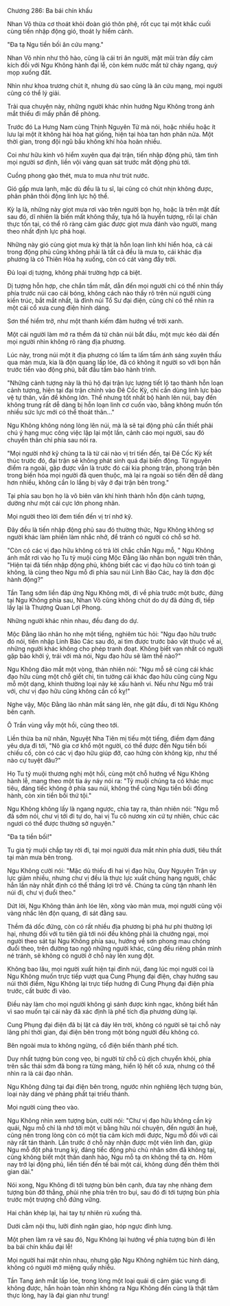 




Chương 286: Ba bái chín khấu


Nhan Võ thừa cơ thoát khỏi đoàn gió thôn phệ, rốt cục tại một khắc cuối cùng tiến nhập động gió, thoát ly hiểm cảnh.

"Đa tạ Ngu tiền bối ân cứu mạng."

Nhan Võ nhìn như thô hào, cũng là cái tri ân người, mặt mũi tràn đầy cảm kích đối với Ngu Không hành đại lễ, còn kém nước mắt tứ chảy ngang, quỳ mọp xuống đất.

Nhìn như khoa trương chút ít, nhưng dù sao cũng là ân cứu mạng, mọi người cũng có thể lý giải.

Trải qua chuyện này, những người khác nhìn hướng Ngu Không trong ánh mắt thiếu đi mấy phần đề phòng.

Trước đó La Hưng Nam cùng Thịnh Nguyên Tử mà nói, hoặc nhiều hoặc ít lưu lại một ít không hài hòa hạt giống, hiện tại hòa tan hơn phân nửa. Một thời gian, trong đội ngũ bầu không khí hòa hoãn nhiều.

Coi như hữu kinh vô hiểm xuyên qua đại trận, tiến nhập động phủ, tâm tình mọi người sơ định, liền vội vàng quan sát trước mắt động phủ tới.

Cuồng phong gào thét, mưa to mưa như trút nước.

Gió gấp mưa lạnh, mặc dù đều là tu sĩ, lại cũng có chút nhịn không được, phân phân thôi động linh lực hộ thể.

Kỳ lạ là, những này giọt mưa rơi vào trên người bọn họ, hoặc là trên mặt đất sau đó, dĩ nhiên là biến mất không thấy, tựa hồ là huyễn tượng, rồi lại chân thực tồn tại, có thể rõ ràng cảm giác được giọt mưa đánh vào người, mang theo nhất định lực phá hoại.

Những này gió cùng giọt mưa kỳ thật là hỗn loạn linh khí hiển hóa, cả cái trong động phủ cũng không phải là tất cả đều là mưa to, cái khác địa phương là có Thiên Hỏa hạ xuống, còn có cát vàng đầy trời.

Đủ loại dị tượng, không phải trường hợp cá biệt.

Dị tượng hỗn hợp, che chắn tầm mắt, dẫn đến mọi người chỉ có thể nhìn thấy phía trước núi cao cái bóng, không cách nào thấy rõ trên núi người cùng kiến trúc, bắt mắt nhất, là đỉnh núi Tổ Sư đại điện, cũng chỉ có thể nhìn ra một cái cổ xưa cung điện hình dáng.

Sơn thế hiểm trở, như một thanh kiếm đâm hướng về trời xanh.

Một cái người làm mở ra thềm đá từ chân núi bắt đầu, một mực kéo dài đến mọi người nhìn không rõ ràng địa phương.

Lúc này, trong núi một ít địa phương có lấm ta lấm tấm ánh sáng xuyên thấu qua màn mưa, kia là độn quang lấp lóe, đã có không ít người so với bọn hắn trước tiến vào động phủ, bắt đầu tầm bảo hành trình.

"Những cảnh tượng này là thủ hộ đại trận lực lượng tiết lộ tạo thành hỗn loạn cảnh tượng, hiện tại đại trận chính vào Đê Cốc Kỳ, chỉ cần dùng linh lực bảo vệ tự thân, vấn đề không lớn. Thế nhưng tốt nhất bộ hành lên núi, bay đến không trung rất dễ dàng bị hỗn loạn linh cơ cuốn vào, bằng không muốn tốn nhiều sức lực mới có thể thoát thân..."

Ngu Không không nóng lòng lên núi, mà là sẽ tại động phủ cần thiết phải chú ý hạng mục công việc lặp lại một lần, cảnh cáo mọi người, sau đó chuyển thân chỉ phía sau nói ra.

"Mọi người nhớ kỹ chúng ta là từ cái nào vị trí tiến đến, tại Đê Cốc Kỳ kết thúc trước đó, đại trận sẽ không phát sinh quá đại biến động. Từ nguyên điểm ra ngoài, gặp được vẫn là trước đó cái kia phong trận, phong trận bên trong biến hóa mọi người đã quen thuộc, mà lại ra ngoài so tiến đến dễ dàng hơn nhiều, không cần lo lắng bị vây ở đại trận bên trong."

Tại phía sau bọn họ là vô biên vân khí hình thành hỗn độn cảnh tượng, dường như một cái cực lớn phong nhãn.

Mọi người theo lời đem tiến đến vị trí nhớ kỹ.

Đây đều là tiến nhập động phủ sau đó thường thức, Ngu Không không sợ người khác làm phiền làm nhắc nhở, để tránh có người có chỗ sơ hở.

"Còn có các vị đạo hữu không có trả lời chắc chắn Ngu mỗ, " Ngu Không ánh mắt rơi vào họ Tu tỷ muội cùng Mộc Đằng lão nhân bọn người trên thân, "Hiện tại đã tiến nhập động phủ, không biết các vị đạo hữu có tính toán gì không, là cùng theo Ngu mỗ đi phía sau núi Linh Bảo Các, hay là đơn độc hành động?"

Tần Tang sớm liền đáp ứng Ngu Không mời, đi về phía trước một bước, đứng tại Ngu Không phía sau, Nhan Võ cũng không chút do dự đã đứng đi, tiếp lấy lại là Thượng Quan Lợi Phong.

Những người khác nhìn nhau, đều đang do dự.

Mộc Đằng lão nhân ho nhẹ một tiếng, nghiêm túc hỏi: "Ngu đạo hữu trước đó nói, tiến nhập Linh Bảo Các sau đó, ai tìm được trước bảo vật thuộc về ai, những người khác không cho phép tranh đoạt. Không biết vạn nhất có người gặp bảo khởi ý, trái với mà nói, Ngu đạo hữu sẽ làm thế nào?"

Ngu Không đảo mắt một vòng, thản nhiên nói: "Ngu mỗ sẽ cùng cái khác đạo hữu cùng một chỗ giết chi, tin tưởng cái khác đạo hữu cũng cùng Ngu mỗ một dạng, khinh thường loại này kẻ xấu hành vi. Nếu như Ngu mỗ trái với, chư vị đạo hữu cũng không cần cố kỵ!"

Nghe vậy, Mộc Đằng lão nhân mắt sáng lên, nhẹ gật đầu, đi tới Ngu Không bên cạnh.

Ô Trần vùng vẫy một hồi, cũng theo tới.

Liền thừa ba nữ nhân, Nguyệt Nha Tiên mị tiếu một tiếng, điềm đạm đáng yêu dựa đi tới, "Nô gia cơ khổ một người, có thể được đến Ngu tiền bối chiếu cố, còn có các vị đạo hữu giúp đỡ, cao hứng còn không kịp, như thế nào cự tuyệt đâu?"

Họ Tu tỷ muội thương nghị một hồi, cùng một chỗ hướng về Ngu Không hành lễ, mang theo một tia áy náy nói ra: "Tỷ muội chúng ta có khác mục tiêu, đáng tiếc không ở phía sau núi, không thể cùng Ngu tiền bối đồng hành, còn xin tiền bối thứ tội."

Ngu Không không lấy là ngang ngược, chìa tay ra, thản nhiên nói: "Ngu mỗ đã sớm nói, chư vị tới đi tự do, hai vị Tu cô nương xin cứ tự nhiên, chúc các ngươi có thể được thường sở nguyện."

"Đa tạ tiền bối!"

Tu gia tỷ muội chắp tay rời đi, tại mọi người đưa mắt nhìn phía dưới, tiêu thất tại màn mưa bên trong.

Ngu Không cười nói: "Mặc dù thiếu đi hai vị đạo hữu, Quy Nguyên Trận uy lực giảm nhiều, nhưng chư vị đều là thực lực xuất chúng hạng người, chắc hẳn lần này nhất định có thể thắng lợi trở về. Chúng ta cũng tận nhanh lên núi đi, chư vị đuổi theo."

Dứt lời, Ngu Không thân ảnh lóe lên, xông vào màn mưa, mọi người cũng vội vàng nhấc lên độn quang, đi sát đằng sau.

Thềm đá dốc đứng, còn có rất nhiều địa phương bị phá hư phi thường lợi hại, nhưng đối với tu tiên giả tới nói đều không phải là chướng ngại, mọi người theo sát tại Ngu Không phía sau, hướng về sơn phong mau chóng đuổi theo, trên đường tao ngộ những người khác, cũng đều riêng phần mình né tránh, sẽ không có người ở chỗ này lên xung đột.

Không bao lâu, mọi người xuất hiện tại đỉnh núi, đang lúc mọi người coi là Ngu Không muốn trực tiếp vượt qua Cung Phụng đại điện, chạy hướng sau núi thời điểm, Ngu Không lại trực tiếp hướng đi Cung Phụng đại điện phía trước, cất bước đi vào.

Điều này làm cho mọi người không gì sánh được kinh ngạc, không biết hắn vì sao muốn tại cái này đã xác định là phế tích địa phương dừng lại.

Cung Phụng đại điện đã bị lật cả đáy lên trời, không có người sẽ tại chỗ này lãng phí thời gian, đại điện bên trong một bóng người đều không có.

Bên ngoài mưa to không ngừng, cổ điện biến thành phế tích.

Duy nhất tượng bùn cong vẹo, bị người từ chỗ cũ dịch chuyển khỏi, phía trên sắc thái sớm đã bong ra từng màng, hiển lộ hết cổ xưa, nhưng có thể nhìn ra là cái đạo nhân.

Ngu Không đứng tại đại điện bên trong, ngước nhìn nghiêng lệch tượng bùn, loại này dáng vẻ phảng phất tại triều thánh.

Mọi người cùng theo vào.

Ngu Không nhìn xem tượng bùn, cười nói: "Chư vị đạo hữu không cần kỳ quái, Ngu mỗ chỉ là nhớ tới một vị bằng hữu nói chuyện, đến người ân huệ, cũng nên trong lòng còn có một tia cảm kích mới được, Ngu mỗ đối với cái này rất tán thành. Lần trước ở chỗ này nhận được một viên linh đan, giúp Ngu mỗ đột phá trung kỳ, đáng tiếc động phủ chủ nhân sớm đã không tại, cũng không biết một thân danh hào, Ngu mỗ tạ ơn không thể tạ ơn. Hôm nay trở lại động phủ, liền tiến đến tế bái một cái, không dùng đến thêm thời gian dài."

Nói xong, Ngu Không đi tới tượng bùn bên cạnh, đưa tay nhẹ nhàng đem tượng bùn đỡ thẳng, phủi nhẹ phía trên tro bụi, sau đó đi tới tượng bùn phía trước một trượng chỗ đứng vững.

Hai chân khép lại, hai tay tự nhiên rủ xuống thả.

Dưới cằm nội thu, lưỡi đỉnh ngân giao, hóp ngực đỉnh lưng.

Một phen làm ra vẻ sau đó, Ngu Không lại hướng về phía tượng bùn đi lên ba bái chín khấu đại lễ!

Mọi người hai mặt nhìn nhau, nhưng gặp Ngu Không nghiêm túc hình dáng, không có người mở miệng quấy nhiễu.

Tần Tang ánh mắt lấp lóe, trong lòng một loại quái dị cảm giác vung đi không được, hắn hoàn toàn nhìn không ra Ngu Không đến cùng là thật tâm thực lòng, hay là đại gian như trung!





